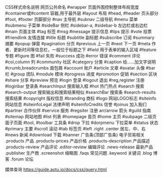 
CSS样式命名说明
网页公共命名
  #wrapper	页面外围控制整体布局宽度
  #container或#content	容器,用于最外层
  #layout	布局
  #head, #header	页头部分
  #foot, #footer	页脚部分
  #nav	主导航
  #subnav	二级导航
  #menu	菜单
  #submenu	子菜单
  #sideBar	侧栏
  #sidebar-a, #sidebar-b	左边栏或右边栏
  #main	页面主体
  #tag	标签
  #msg #message	提示信息
  #tips	提示
  #vote	投票
  #friendlink	友情连接
  #title	标题
  #subtitle	副标题
  #subscribe 订阅
  #summary	摘要
  #popup	弹窗
  #pagination	分页
  #previous	上一页
  #next	下一页
  #meta	作者、更新时间等信息栏，一般位于标题之下
  #field	用于表单的输入区域
  #feature	专题
  #figure	图
  #fail	失败
  #success	成功
  #error	错误
  #comment	评论
  #col,column	列
  #community	社区
  #category	分类
  #caption	给……加文字说明
  #crumb,breadcrumbs	面包屑
  #account	账户
  #article	文章
  #avatar	头像
  #bar	栏
  #group	团队
  #module	模块
  #progress	进度
  #promotion	促销
  #section	区块
  #share	分享
  #preview  预览
  #login	登录
  #logout	退出
  #reg,register	注册
  #loginbar	登录条
  #searchInput	搜索输入框
  #hot	热门热点
  #search	搜索
  #search-output	搜索输出和搜索结果相似
  #searchBar	搜索条
  #search-results	搜索结果
  #copyright	版权信息
  #branding	商标
  #logo	网站LOGO标志
  #siteinfo	网站信息
  #siteinfoLegal	法律声明
  #siteinfoCredits	信誉
  #joinus	加入我们
  #partner	合作伙伴
  #service	服务
  #regsiter	注册
  arr/arrow	箭头
  #guild	指南
  #sitemap	网站地图
  #list	列表
  #homepage	首页
  #home	主页
  #subpage	二级页面子页面
  #tool, #toolbar	工具条
  #drop	下拉
  #dorpmenu	下拉菜单
  #status	状态
  #primary	主要
  #scroll	滚动
  #tab	标签页
  #left .right .center	居左、中、右
  #news	新闻
  #download	下载
  #banner	广告条(顶部广告条)
电子贸易相关
  .products	产品
  .products-prices	产品价格
  .products-description	产品描述
  .products-review	产品评论
  .editor-review	编辑评论
  .news-release	最新产品
  .publisher	生产商
  .screenshot	缩略图
  .faqs	常见问题
  .keyword	关键词
  .blog	博客
  .forum	论坛


媒体查询
https://guide.aotu.io/docs/css/query.html

